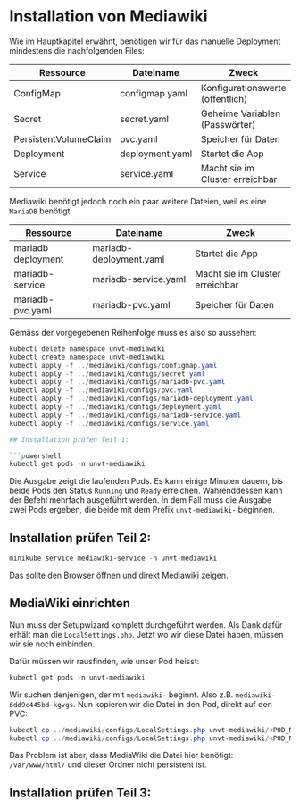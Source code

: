 # Installation von Mediawiki

Wie im Hauptkapitel erwähnt, benötigen wir für das manuelle Deployment mindestens die nachfolgenden Files:

| Ressource             | Dateiname               | Zweck                            |
| --------------------- | ----------------------- | -------------------------------- |
| ConfigMap             | configmap.yaml          | Konfigurationswerte (öffentlich) |
| Secret                | secret.yaml             | Geheime Variablen (Passwörter)   |
| PersistentVolumeClaim | pvc.yaml                | Speicher für Daten               |
| Deployment            | deployment.yaml         | Startet die App                  |
| Service               | service.yaml            | Macht sie im Cluster erreichbar  |

Mediawiki benötigt jedoch noch ein paar weitere Dateien, weil es eine `MariaDB` benötigt:

| Ressource             | Dateiname               | Zweck                            |
| --------------------- | ----------------------- | -------------------------------- |
| mariadb deployment    | mariadb-deployment.yaml | Startet die App                  |
| mariadb-service       | mariadb-service.yaml    | Macht sie im Cluster erreichbar  |
| mariadb-pvc.yaml      | mariadb-pvc.yaml        | Speicher für Daten               |

Gemäss der vorgegebenen Reihenfolge muss es also so aussehen:

```powershell
kubectl delete namespace unvt-mediawiki
kubectl create namespace unvt-mediawiki
kubectl apply -f ../mediawiki/configs/configmap.yaml
kubectl apply -f ../mediawiki/configs/secret.yaml
kubectl apply -f ../mediawiki/configs/mariadb-pvc.yaml
kubectl apply -f ../mediawiki/configs/pvc.yaml
kubectl apply -f ../mediawiki/configs/mariadb-deployment.yaml
kubectl apply -f ../mediawiki/configs/deployment.yaml
kubectl apply -f ../mediawiki/configs/mariadb-service.yaml
kubectl apply -f ../mediawiki/configs/service.yaml

## Installation prüfen Teil 1:

```powershell
kubectl get pods -n unvt-mediawiki
```

Die Ausgabe zeigt die laufenden Pods. Es kann einige Minuten dauern, bis beide Pods den Status `Running` und `Ready` erreichen. Währenddessen kann der Befehl mehrfach ausgeführt werden. In dem Fall muss die Ausgabe zwei Pods ergeben, die beide mit dem Prefix `unvt-mediawiki-` beginnen.

## Installation prüfen Teil 2:
```powershell
minikube service mediawiki-service -n unvt-mediawiki
```

Das sollte den Browser öffnen und direkt Mediawiki zeigen.

## MediaWiki einrichten
Nun muss der Setupwizard komplett durchgeführt werden. Als Dank dafür erhält man die `LocalSettings.php`.
Jetzt wo wir diese Datei haben, müssen wir sie noch einbinden.

Dafür müssen wir rausfinden, wie unser Pod heisst:
```powershell
kubectl get pods -n unvt-mediawiki
```
Wir suchen denjenigen, der mit `mediawiki-` beginnt. Also z.B. `mediawiki-6dd9c445bd-kgvgs`. Nun kopieren wir die Datei in den Pod, direkt auf den PVC:

```powershell
kubectl cp ../mediawiki/configs/LocalSettings.php unvt-mediawiki/<POD_NAME>:/bitnami/mediawiki/LocalSettings.php
kubectl cp ../mediawiki/configs/LocalSettings.php unvt-mediawiki/<POD_NAME>:/var/www/html/
```

Das Problem ist aber, dass MediaWiki die Datei hier benötigt:` /var/www/html/` und dieser Ordner nicht persistent ist.

## Installation prüfen Teil 3:


